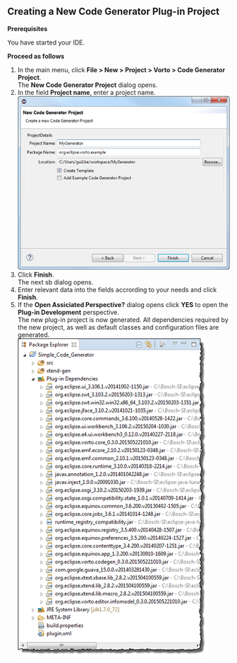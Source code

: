 ## Creating a New Code Generator Plug-in Project

**Prerequisites**

You have started your IDE.

**Proceed as follows**

1. In the main menu, click **File > New > Project > Vorto > Code Generator Project**.  
   The **New Code Generator Project** dialog opens.
2. In the field **Project name**, enter a project name.  
   ![new Code Generator plug-in project](../../images/vorto_new_codegen_project.png)
3. Click **Finish**.  
   The next sb dialog opens.
4. Enter relevant data into the fields accrording to your needs and click **Finish**.
5. If the **Open Assiciated Perspective?** dialog opens click **YES** to open the **Plug-in Development** perspective.  
   The new plug-in project is now generated. All dependencies required by the new project, as well as default classes and configuration files are generated.  
   ![Default Code Generator plug-in project](../../images/vorto_codegen_default.png)
